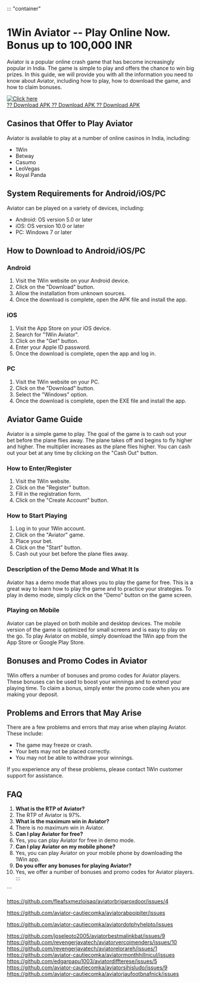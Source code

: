 ::: \"container\"
# 1Win Aviator -- Play Online Now. Bonus up to 100,000 INR

Aviator is a popular online crash game that has become increasingly
popular in India. The game is simple to play and offers the chance to
win big prizes. In this guide, we will provide you with all the
information you need to know about Aviator, including how to play, how
to download the game, and how to claim bonuses.

[![Click
here](https://readscoops.com/wp-content/uploads/2023/03/Readscoop-aviator-1-1.jpg)](https://traff.sbs/deff)\
[?? Download APK ?? Download APK ?? Download
APK](https://traff.sbs/deff)

## Casinos that Offer to Play Aviator

Aviator is available to play at a number of online casinos in India,
including:

-   1Win
-   Betway
-   Casumo
-   LeoVegas
-   Royal Panda

## System Requirements for Android/iOS/PC

Aviator can be played on a variety of devices, including:

-   Android: OS version 5.0 or later
-   iOS: OS version 10.0 or later
-   PC: Windows 7 or later

## How to Download to Android/iOS/PC

### Android

1.  Visit the 1Win website on your Android device.
2.  Click on the "Download" button.
3.  Allow the installation from unknown sources.
4.  Once the download is complete, open the APK file and install the
    app.

### iOS

1.  Visit the App Store on your iOS device.
2.  Search for "1Win Aviator".
3.  Click on the "Get" button.
4.  Enter your Apple ID password.
5.  Once the download is complete, open the app and log in.

### PC

1.  Visit the 1Win website on your PC.
2.  Click on the "Download" button.
3.  Select the "Windows" option.
4.  Once the download is complete, open the EXE file and install the
    app.

## Aviator Game Guide

Aviator is a simple game to play. The goal of the game is to cash out
your bet before the plane flies away. The plane takes off and begins to
fly higher and higher. The multiplier increases as the plane flies
higher. You can cash out your bet at any time by clicking on the
"Cash Out" button.

### How to Enter/Register

1.  Visit the 1Win website.
2.  Click on the "Register" button.
3.  Fill in the registration form.
4.  Click on the "Create Account" button.

### How to Start Playing

1.  Log in to your 1Win account.
2.  Click on the "Aviator" game.
3.  Place your bet.
4.  Click on the "Start" button.
5.  Cash out your bet before the plane flies away.

### Description of the Demo Mode and What It Is

Aviator has a demo mode that allows you to play the game for free. This
is a great way to learn how to play the game and to practice your
strategies. To play in demo mode, simply click on the "Demo"
button on the game screen.

### Playing on Mobile

Aviator can be played on both mobile and desktop devices. The mobile
version of the game is optimized for small screens and is easy to play
on the go. To play Aviator on mobile, simply download the 1Win app from
the App Store or Google Play Store.

## Bonuses and Promo Codes in Aviator

1Win offers a number of bonuses and promo codes for Aviator players.
These bonuses can be used to boost your winnings and to extend your
playing time. To claim a bonus, simply enter the promo code when you are
making your deposit.

## Problems and Errors that May Arise

There are a few problems and errors that may arise when playing Aviator.
These include:

-   The game may freeze or crash.
-   Your bets may not be placed correctly.
-   You may not be able to withdraw your winnings.

If you experience any of these problems, please contact 1Win customer
support for assistance.

## FAQ

1.  **What is the RTP of Aviator?**
2.  The RTP of Aviator is 97%.
3.  **What is the maximum win in Aviator?**
4.  There is no maximum win in Aviator.
5.  **Can I play Aviator for free?**
6.  Yes, you can play Aviator for free in demo mode.
7.  **Can I play Aviator on my mobile phone?**
8.  Yes, you can play Aviator on your mobile phone by downloading the
    1Win app.
9.  **Do you offer any bonuses for playing Aviator?**
10. Yes, we offer a number of bonuses and promo codes for Aviator
    players.
:::

\`\`\`


https://github.com/fleafsxmezloisaq/aviatorbrigaroxdoor/issues/4

https://github.com/aviator-cautiecomka/aviatorabpoipiter/issues


https://github.com/aviator-cautiecomka/aviatordotphyhelpto/issues

https://github.com/joseleoto2005/aviatorbestmalinkbat/issues/9
https://github.com/revengerjavatech/aviatorvercoimenders/issues/10
https://github.com/revengerjavatech/aviatorelorareh/issues/1
https://github.com/aviator-cautiecomka/aviatormonthhillnicul/issues
https://github.com/edgarpapu1003/aviatordiffterese/issues/5
https://github.com/aviator-cautiecomka/aviatorsihisludo/issues/9
https://github.com/aviator-cautiecomka/aviatorjaufootbnafnick/issues
